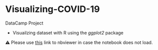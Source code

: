 # Visualizing-COVID-19
DataCamp Project
* Visuailzing dataset with R using the _ggplot2_ package

:warning: Please use [this](https://nbviewer.jupyter.org/github/ynylgm/Visualizing-COVID-19/blob/master/notebook.ipynb) link to nbviewer in case the notebook does not load.
